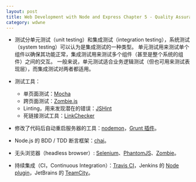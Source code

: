```yaml
---
layout: post
title: Web Development with Node and Express Chapter 5 - Quality Assurance
category: wdwne
---
```


* 测试分单元测试（unit testing）和集成测试（integration testing），系统测试（system testing）可以认为是集成测试的一种类型。 单元测试用来测试单个组件以确保其功能正常，集成测试用来测试多个组件（甚至是整个系统的组件）之间的交互。 一般来说，单元测试适合业务逻辑测试（但也可用来测试表现层），而集成测试对两者都适用。

* 测试工具：
  * 单页面测试：[Mocha](https://mochajs.org/)
  * 跨页面测试：[Zombie.js](http://zombie.js.org/)
  * Linting，用来发现潜在的错误：[JSHint](http://jshint.com/)
  * 死链接测试工具：[LinkChecker](https://github.com/wummel/linkchecker)

* 修改了代码后自动重启服务器的工具：[nodemon](https://github.com/remy/nodemon)，[Grunt 插件](https://github.com/ChrisWren/grunt-nodemon)。

* Node.js 的 BDD / TDD 断言框架：[chai](https://github.com/chaijs/chai)。

* 无头浏览器（headless browser）: [Selenium](http://www.seleniumhq.org/)、[PhantomJS](http://phantomjs.org/)、[Zombie](http://zombie.js.org/)。

* 持续集成（CI，Continuous Integration）：[Travis CI](https://travis-ci.org/)，Jenkins 的 [Node plugin](https://wiki.jenkins-ci.org/display/JENKINS/NodeJS+Plugin)，JetBrains 的 [TeamCity](https://www.jetbrains.com/teamcity/)。
